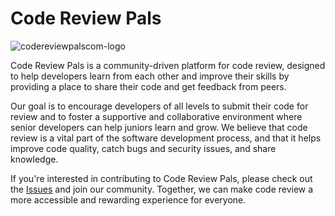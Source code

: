 # Code Review Pals

![codereviewpalscom-logo](https://user-images.githubusercontent.com/28778964/229085210-47da045a-c520-4e47-98c5-ced7bc837298.jpg)


Code Review Pals is a community-driven platform for code review, designed to help developers learn from each other and improve their skills by providing a place to share their code and get feedback from peers.

Our goal is to encourage developers of all levels to submit their code for review and to foster a supportive and collaborative environment where senior developers can help juniors learn and grow. We believe that code review is a vital part of the software development process, and that it helps improve code quality, catch bugs and security issues, and share knowledge.


If you're interested in contributing to Code Review Pals, please check out the [Issues](https://github.com/geeksesi/code-review-pals/issues) and join our community. Together, we can make code review a more accessible and rewarding experience for everyone.
